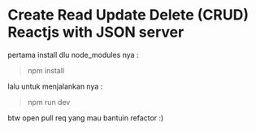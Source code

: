 # Create Read Update Delete (CRUD) Reactjs with JSON server

pertama install dlu node_modules nya :

>npm install

lalu untuk menjalankan nya :

>npm run dev

btw open pull req yang mau bantuin refactor :)
